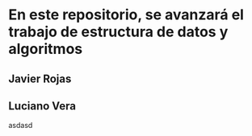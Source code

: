 # En este repositorio, se avanzará el trabajo de estructura de datos y algoritmos
## Javier Rojas
## Luciano Vera
asdasd
